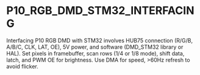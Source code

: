 # P10_RGB_DMD_STM32_INTERFACING
Interfacing P10 RGB DMD with STM32 involves HUB75 connection (R/G/B, A/B/C, CLK, LAT, OE), 5V power, and software (DMD_STM32 library or HAL). Set pixels in framebuffer, scan rows (1/4 or 1/8 mode), shift data, latch, and PWM OE for brightness. Use DMA for speed, >60Hz refresh to avoid flicker.
